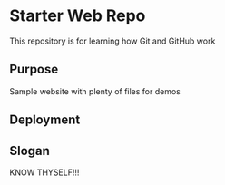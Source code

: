 # Starter Web Repo

This repository is for learning how Git and GitHub work

## Purpose

Sample website with plenty of files for demos

## Deployment

## Slogan
KNOW THYSELF!!!